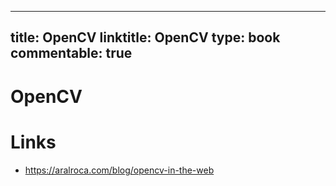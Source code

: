 
---
title: OpenCV
linktitle: OpenCV
type: book
commentable: true
---

# OpenCV

# Links

- https://aralroca.com/blog/opencv-in-the-web

    